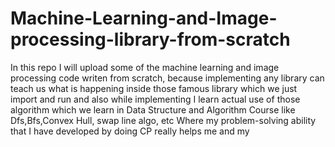 # Machine-Learning-and-Image-processing-library-from-scratch
In this repo I will upload some of the machine learning and image processing code writen from scratch, because implementing any
library can teach us what is happening inside those famous library which we just import and run and also while implementing I learn actual use
of those algorithm which we learn in Data Structure and Algorithm Course like Dfs,Bfs,Convex Hull, swap line algo, etc 
Where my problem-solving ability that I have developed by doing CP really helps me
and my
